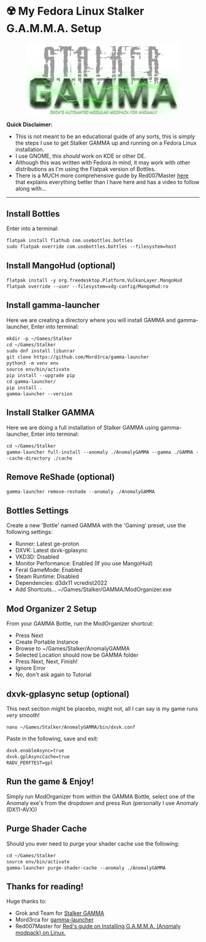 # ☢️ My Fedora Linux Stalker G.A.M.M.A. Setup

<p align="center">
  <img src="gamma_logo.png" alt="Stalker GAMMA Logo" width="400"/>
</p>

**Quick Disclaimer:**
- This is not meant to be an educational guide of any sorts, this is simply the steps I use to get Stalker GAMMA up and running on a Fedora Linux installation.
- I use GNOME, this *should* work on KDE or other DE.
- Although this was written with Fedora in mind, it may work with other distributions as I'm using the Flatpak version of Bottles.
- There is a MUCH more comprehensive guide by Red007Master [here](https://github.com/Red007Master/Red-s-Guide-on-Installing-G.A.M.M.A.-on-Linux) that explains everything better than I have here and has a video to follow along with...

---

## Install Bottles

Enter into a terminal:

```
flatpak install flathub com.usebottles.bottles
sudo flatpak override com.usebottles.bottles --filesystem=host
```

## Install MangoHud (optional)

```
flatpak install -y org.freedesktop.Platform.VulkanLayer.MangoHud
flatpak override --user --filesystem=xdg-config/MangoHud:ro
```

## Install gamma-launcher

Here we are creating a directory where you will install GAMMA and gamma-launcher, Enter into terminal:

```
mkdir -p ~/Games/Stalker
cd ~/Games/Stalker
sudo dnf install libunrar
git clone https://github.com/Mord3rca/gamma-launcher
python3 -m venv env
source env/bin/activate
pip install --upgrade pip
cd gamma-launcher/
pip install .
gamma-launcher --version
```

## Install Stalker GAMMA

Here we are doing a full installation of Stalker GAMMA using gamma-launcher, Enter into terminal:

```
cd ~/Games/Stalker
gamma-launcher full-install --anomaly ./AnomalyGAMMA --gamma ./GAMMA --cache-directory ./cache
```

## Remove ReShade (optional)

```
gamma-launcher remove-reshade --anomaly ./AnomalyGAMMA
```

## Bottles Settings

Create a new 'Bottle' named GAMMA with the 'Gaming' preset, use the following settings:

- Runner:                   Latest ge-proton
- DXVK:                     Latest dxvk-gplasync
- VKD3D:                    Disabled
- Monitor Performance:      Enabled (If you use MangoHud)
- Feral GameMode:           Enabled
- Steam Runtime:            Disabled
- Dependencies:             d3dx11 vcredist2022
- Add Shortcuts...          ~/Games/Stalker/GAMMA/ModOrganizer.exe

## Mod Organizer 2 Setup

From your GAMMA Bottle, run the ModOrganizer shortcut:

- Press Next
- Create Portable Instance
- Browse to ~/Games/Stalker/AnomalyGAMMA
- Selected Location should now be GAMMA folder
- Press Next, Next, Finish!
- Ignore Error
- No, don't ask again to Tutorial

## dxvk-gplasync setup (optional)

This next section might be placebo, might not, all I can say is my game runs *very* smooth!

```
nano ~/Games/Stalker/AnomalyGAMMA/bin/dxvk.conf
```

Paste in the following, save and exit:

```
dxvk.enableAsync=true
dxvk.gplAsyncCache=true
RADV_PERFTEST=gpl
```

## Run the game & Enjoy!

Simply run ModOrganizer from within the GAMMA Bottle, select one of the Anomaly exe's from the dropdown and press Run (personally I use Anomaly (DX11-AVX))

## Purge Shader Cache

Should you ever need to purge your shader cache use the following:

```
cd ~/Games/Stalker
source env/bin/activate
gamma-launcher purge-shader-cache --anomaly ./AnomalyGAMMA
```

## Thanks for reading!

Huge thanks to: 

- Grok and Team for [Stalker GAMMA](https://github.com/Grokitach/Stalker_GAMMA)
- Mord3rca for [gamma-launcher](https://github.com/Mord3rca/gamma-launcher)
- Red007Master for [Red's guide on Installing G.A.M.M.A. (Anomaly modpack) on Linux.](https://github.com/Red007Master/Red-s-Guide-on-Installing-G.A.M.M.A.-on-Linux)




